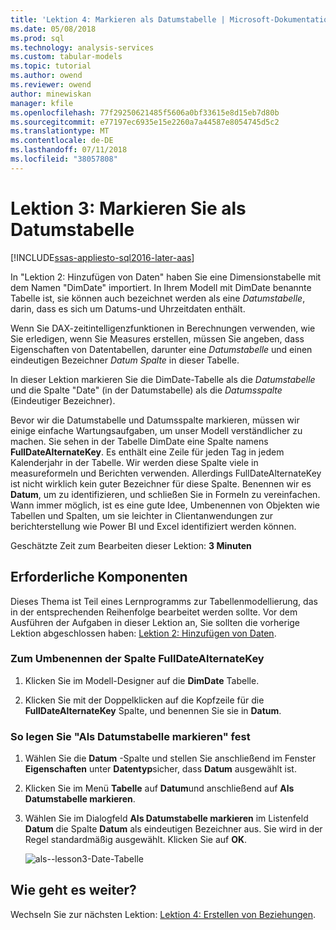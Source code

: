 ```yaml
---
title: 'Lektion 4: Markieren als Datumstabelle | Microsoft-Dokumentation'
ms.date: 05/08/2018
ms.prod: sql
ms.technology: analysis-services
ms.custom: tabular-models
ms.topic: tutorial
ms.author: owend
ms.reviewer: owend
author: minewiskan
manager: kfile
ms.openlocfilehash: 77f29250621485f5606a0bf33615e8d15eb7d80b
ms.sourcegitcommit: e77197ec6935e15e2260a7a44587e8054745d5c2
ms.translationtype: MT
ms.contentlocale: de-DE
ms.lasthandoff: 07/11/2018
ms.locfileid: "38057808"
---
```

# <a name="lesson-3-mark-as-date-table"></a>Lektion 3: Markieren Sie als Datumstabelle
[!INCLUDE[ssas-appliesto-sql2016-later-aas](../includes/ssas-appliesto-sql2016-later-aas.md)]

In "Lektion 2: Hinzufügen von Daten" haben Sie eine Dimensionstabelle mit dem Namen "DimDate" importiert. In Ihrem Modell mit DimDate benannte Tabelle ist, sie können auch bezeichnet werden als eine *Datumstabelle*, darin, dass es sich um Datums-und Uhrzeitdaten enthält.  
  
Wenn Sie DAX-zeitintelligenzfunktionen in Berechnungen verwenden, wie Sie erledigen, wenn Sie Measures erstellen, müssen Sie angeben, dass Eigenschaften von Datentabellen, darunter eine *Datumstabelle* und einen eindeutigen Bezeichner *Datum Spalte* in dieser Tabelle.
  
In dieser Lektion markieren Sie die DimDate-Tabelle als die *Datumstabelle* und die Spalte "Date" (in der Datumstabelle) als die *Datumsspalte* (Eindeutiger Bezeichner).  

Bevor wir die Datumstabelle und Datumsspalte markieren, müssen wir einige einfache Wartungsaufgaben, um unser Modell verständlicher zu machen. Sie sehen in der Tabelle DimDate eine Spalte namens **FullDateAlternateKey**. Es enthält eine Zeile für jeden Tag in jedem Kalenderjahr in der Tabelle. Wir werden diese Spalte viele in measureformeln und Berichten verwenden. Allerdings FullDateAlternateKey ist nicht wirklich kein guter Bezeichner für diese Spalte. Benennen wir es **Datum**, um zu identifizieren, und schließen Sie in Formeln zu vereinfachen. Wann immer möglich, ist es eine gute Idee, Umbenennen von Objekten wie Tabellen und Spalten, um sie leichter in Clientanwendungen zur berichterstellung wie Power BI und Excel identifiziert werden können. 
  
Geschätzte Zeit zum Bearbeiten dieser Lektion: **3 Minuten**  
  
## <a name="prerequisites"></a>Erforderliche Komponenten  
Dieses Thema ist Teil eines Lernprogramms zur Tabellenmodellierung, das in der entsprechenden Reihenfolge bearbeitet werden sollte. Vor dem Ausführen der Aufgaben in dieser Lektion an, Sie sollten die vorherige Lektion abgeschlossen haben: [Lektion 2: Hinzufügen von Daten](../analysis-services/lesson-2-add-data.md). 

### <a name="to-rename-the-fulldatealternatekey-column"></a>Zum Umbenennen der Spalte FullDateAlternateKey

1.  Klicken Sie im Modell-Designer auf die **DimDate** Tabelle.

2.  Klicken Sie mit der Doppelklicken auf die Kopfzeile für die **FullDateAlternateKey** Spalte, und benennen Sie sie in **Datum**.

  
### <a name="to-set-mark-as-date-table"></a>So legen Sie "Als Datumstabelle markieren" fest  
  
1.  Wählen Sie die **Datum** -Spalte und stellen Sie anschließend im Fenster **Eigenschaften** unter **Datentyp**sicher, dass  **Datum** ausgewählt ist.  
  
2.  Klicken Sie im Menü **Tabelle** auf **Datum**und anschließend auf **Als Datumstabelle markieren**.  
  
3.  Wählen Sie im Dialogfeld **Als Datumstabelle markieren** im Listenfeld **Datum** die Spalte **Datum** als eindeutigen Bezeichner aus. Sie wird in der Regel standardmäßig ausgewählt. Klicken Sie auf **OK**. 

    ![als--lesson3-Date-Tabelle](../analysis-services/media/as-tabular-lesson3-date-table.png)
  

## <a name="whats-next"></a>Wie geht es weiter?
Wechseln Sie zur nächsten Lektion: [Lektion 4: Erstellen von Beziehungen](../analysis-services/lesson-4-create-relationships.md).
  
